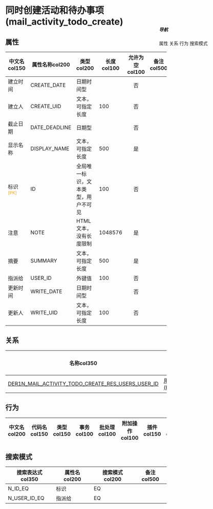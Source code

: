 # 同时创建活动和待办事项(mail_activity_todo_create)  <!-- {docsify-ignore-all} -->


## 属性
|    中文名col150 | 属性名称col200           | 类型col200     | 长度col100    |允许为空col100    |  备注col500  |
| --------   |------------| -----  | -----  | :----: | -------- |
|建立时间|CREATE_DATE|日期时间型||否||
|建立人|CREATE_UID|文本，可指定长度|100|否||
|截止日期|DATE_DEADLINE|日期型||否||
|显示名称|DISPLAY_NAME|文本，可指定长度|500|是||
|标识<sup class="footnote-symbol"><font color=orange>[PK]</font></sup>|ID|全局唯一标识，文本类型，用户不可见|100|否||
|注意|NOTE|HTML文本，没有长度限制|1048576|是||
|摘要|SUMMARY|文本，可指定长度|500|是||
|指派给|USER_ID|外键值|100|否||
|更新时间|WRITE_DATE|日期时间型||否||
|更新人|WRITE_UID|文本，可指定长度|100|否||


## 关系

<el-row>
<el-tabs v-model="show_der">
<el-tab-pane label="从关系" name="minor">

|  名称col350   | 主实体col200   | 关系类型col200   |    备注col500  |
| -------- |---------- |-----------|----- |
|[DER1N_MAIL_ACTIVITY_TODO_CREATE_RES_USERS_USER_ID](der/DER1N_MAIL_ACTIVITY_TODO_CREATE_RES_USERS_USER_ID)|[用户(RES_USERS)](module/base/res_users)|1:N关系||

</el-tab-pane>
</el-tabs>
</el-row>

## 行为
| 中文名col200    | 代码名col150    | 类型col150    | 事务col100   | 批处理col100   | 附加操作col100  | 插件col150    |  备注col300  |
| -------- |---------- |----------- |:----:|:----:|---------| ----- | ----- |

## 搜索模式
|   搜索表达式col350   |    属性名col200    |    搜索模式col200        |备注col500  |
| -------- |------------|------------|------|
|N_ID_EQ|标识|EQ||
|N_USER_ID_EQ|指派给|EQ||

<div style="display: block; overflow: hidden; position: fixed; top: 140px; right: 100px;">

##### 导航
<el-anchor >
<el-anchor-link :href="`#/module/mail/mail_activity_todo_create?id=属性`">
  属性
</el-anchor-link>
<el-anchor-link :href="`#/module/mail/mail_activity_todo_create?id=关系`">
  关系
</el-anchor-link>
<el-anchor-link :href="`#/module/mail/mail_activity_todo_create?id=行为`">
  行为
</el-anchor-link>
<el-anchor-link :href="`#/module/mail/mail_activity_todo_create?id=搜索模式`">
  搜索模式
</el-anchor-link>
</el-anchor>
</div>

<script>
 const { createApp } = Vue
  createApp({
    data() {
      return {
show_der:'minor',


      }
    },
    methods: {
    }
  }).use(ElementPlus).mount('#app')
</script>